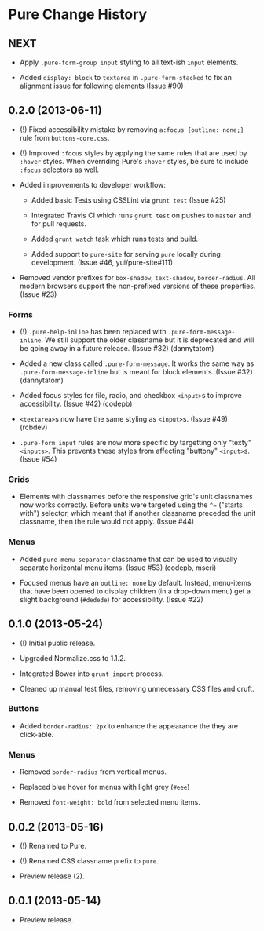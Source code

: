 Pure Change History
===================

NEXT
----

* Apply `.pure-form-group input` styling to all text-ish `input` elements.

* Added `display: block` to `textarea` in `.pure-form-stacked` to fix an
  alignment issue for following elements (Issue #90)


0.2.0 (2013-06-11)
------------------

* (!) Fixed accessibility mistake by removing `a:focus {outline: none;}` rule
  from `buttons-core.css`.

* (!) Improved `:focus` styles by applying the same rules that are used by
  `:hover` styles. When overriding Pure's `:hover` styles, be sure to include
  `:focus` selectors as well.

* Added improvements to developer workflow:

    * Added basic Tests using CSSLint via `grunt test` (Issue #25)

    * Integrated Travis CI which runs `grunt test` on pushes to `master` and for
      pull requests.

    * Added `grunt watch` task which runs tests and build.

    * Added support to `pure-site` for serving `pure` locally during
      development. (Issue #46, yui/pure-site#111)

* Removed vendor prefixes for `box-shadow`, `text-shadow`, `border-radius`. All
  modern browsers support the non-prefixed versions of these properties.
  (Issue #23)

### Forms

* (!) `.pure-help-inline` has been replaced with `.pure-form-message-inline`. We
  still support the older classname but it is deprecated and will be going away
  in a future release. (Issue #32) (dannytatom)

* Added a new class called `.pure-form-message`. It works the same way as
  `.pure-form-message-inline` but is meant for block elements. (Issue #32)
  (dannytatom)

* Added focus styles for file, radio, and checkbox `<input>`s to improve
  accessibility. (Issue #42) (codepb)

* `<textarea>`s now have the same styling as `<input>`s. (Issue #49) (rcbdev)

* `.pure-form input` rules are now more specific by targetting only "texty"
  `<inputs>`. This prevents these styles from affecting "buttony" `<input>`s.
  (Issue #54)

### Grids

* Elements with classnames before the responsive grid's unit classnames now
  works correctly. Before units were targeted using the `^=` ("starts with")
  selector, which meant that if another classname preceded the unit classname,
  then the rule would not apply. (Issue #44)

### Menus

* Added `pure-menu-separator` classname that can be used to visually
  separate horizontal menu items. (Issue #53) (codepb, mseri)

* Focused menus have an `outline: none` by default. Instead, menu-items that
  have been opened to display children (in a drop-down menu) get a slight
  background (`#dedede`) for accessibility. (Issue #22)


0.1.0 (2013-05-24)
------------------

* (!) Initial public release.

* Upgraded Normalize.css to 1.1.2.

* Integrated Bower into `grunt import` process.

* Cleaned up manual test files, removing unnecessary CSS files and cruft.

### Buttons

* Added `border-radius: 2px` to enhance the appearance the they are click-able.

### Menus

* Removed `border-radius` from vertical menus.

* Replaced blue hover for menus with light grey (`#eee`)

* Removed `font-weight: bold` from selected menu items.


0.0.2 (2013-05-16)
------------------

* (!) Renamed to Pure.

* (!) Renamed CSS classname prefix to `pure`.

* Preview release (2).


0.0.1 (2013-05-14)
------------------

* Preview release.
